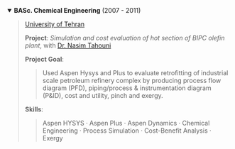 <details open>
  <summary><strong>BASc. Chemical Engineering</strong> (2007 - 2011)</summary>

  > [University of Tehran](https://ut.ac.ir/en)
  >   
  > **Project**: _Simulation and cost evaluation of hot section of BIPC olefin plant_, with [Dr. Nasim Tahouni](https://scholar.google.com/citations?user=jWEhjFcAAAAJ&hl=en)
  >
  > **Project Goal**:
  >
  >> Used Aspen Hysys and Plus to evaluate retrofitting of industrial scale petroleum refinery complex by producing process flow diagram (PFD), piping/process & instrumentation diagram (P&ID), cost and utility, pinch and exergy.      
  > 
  > **Skills**:
  >
  >> Aspen HYSYS · Aspen Plus · Aspen Dynamics · Chemical Engineering · Process Simulation · Cost-Benefit Analysis · Exergy                               

</details>     